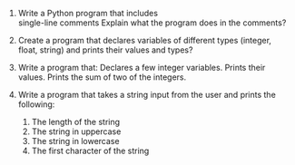 1. Write a Python program that includes  
single-line comments
Explain what the program does in the comments?

2. Create a program that declares variables 
of different types (integer, float, string) 
and prints their values and types?

3. Write a program that:
Declares a few integer variables.
Prints their values.
Prints the sum of two of the integers.

4. Write a program that takes a string 
input from the user and prints the following:
	1. The length of the string
	2. The string in uppercase
	3. The string in lowercase
	4. The first character of the string